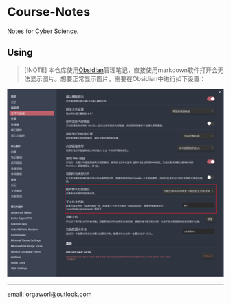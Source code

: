 # Course-Notes

Notes for Cyber Science.

## Using

> [!NOTE] 本仓库使用[Obsidian](https://obsidian.md/)管理笔记，直接使用markdown软件打开会无法显示图片。想要正常显示图片，需要在Obsidian中进行如下设置：

![pic](pic/a.png)

---
email: orgaworl@outlook.com